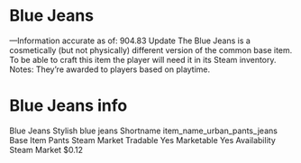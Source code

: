 # Blue Jeans

—Information accurate as of: 904.83 Update
The Blue Jeans is a cosmetically (but not physically) different version of the common base item. To be able to craft this item the player will need it in its Steam inventory.
Notes:
They’re awarded to players based on playtime.
# Blue Jeans info

Blue Jeans
Stylish blue jeans
Shortname
item_name_urban_pants_jeans
Base Item
Pants
Steam Market
Tradable
Yes
Marketable
Yes
Availability
Steam Market
$0.12
